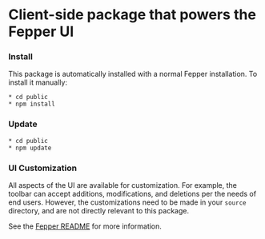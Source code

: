 # Client-side package that powers the Fepper UI

### Install
This package is automatically installed with a normal Fepper installation. To 
install it manually:

```shell
* cd public
* npm install
```

### Update
```shell
* cd public
* npm update
```

### UI Customization
All aspects of the UI are available for customization. For example, the toolbar
can accept additions, modifications, and deletions per the needs of end users. 
However, the customizations need to be made in your `source` directory, and are 
not directly relevant to this package.

See the [Fepper README](https://github.com/electric-eloquence/fepper#ui-customization) 
for more information.
